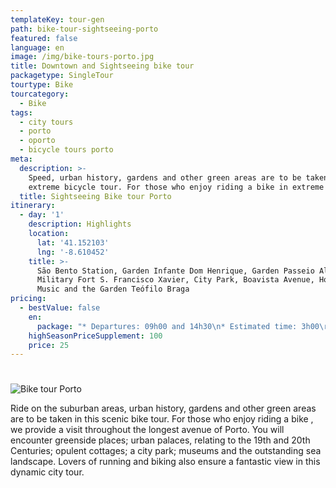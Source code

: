 ```yaml
---
templateKey: tour-gen
path: bike-tour-sightseeing-porto
featured: false
language: en
image: /img/bike-tours-porto.jpg
title: Downtown and Sightseeing bike tour
packagetype: SingleTour
tourtype: Bike
tourcategory: 
  - Bike
tags:
  - city tours
  - porto
  - oporto
  - bicycle tours porto
meta:
  description: >-
    Speed, urban history, gardens and other green areas are to be taken in this
    extreme bicycle tour. For those who enjoy riding a bike in extreme and...
  title: Sightseeing Bike tour Porto
itinerary:
  - day: '1'
    description: Highlights
    location:
      lat: '41.152103'
      lng: '-8.610452'
    title: >-
      São Bento Station, Garden Infante Dom Henrique, Garden Passeio Alegre,
      Military Fort S. Francisco Xavier, City Park, Boavista Avenue, House of
      Music and the Garden Teófilo Braga
pricing:
  - bestValue: false
    en:
      package: "* Departures: 09h00 and 14h30\n* Estimated time: 3h00\r\n* All year\r\n* Meeting point: Rua do Alferes Malheiro, 139 ( Top Bike tours portugal Store)\r\n* Minimum participants: 1\n\n\r\n\n**Price per person:\r 25 €**\n\n****\n\n**Price per person: Private services and groups**\r\n\nuntil 2 participants:s: 50,00 €\r\n\nFrom 3 to 6 participants: 45,00 €\r\n\nFrom 7 to 8 participants: 40,00 €\r\n\nFrom 9 to 20 participants: 25,00 €\r\n\n\n\n VAT included in price at legal rate"
    highSeasonPriceSupplement: 100
    price: 25
---
```

# 

![Bike tour Porto](/img/sightseeing-porto-bike-tour.png "Bike tour Porto")



Ride on the suburban areas, urban history, gardens and other green areas are to be taken in this scenic bike tour. For those who enjoy riding a bike , we provide a visit throughout the longest avenue of Porto. You will encounter greenside places; urban palaces, relating to the 19th and 20th Centuries; opulent cottages; a city park; museums and the outstanding sea landscape. Lovers of running and biking also ensure a fantastic view in this dynamic city tour.
